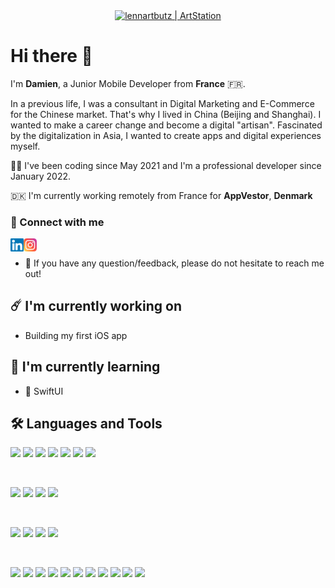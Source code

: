 <p align="center">
  <a href="https://www.artstation.com/lennartbutz"><img align="center" src="https://cdna.artstation.com/p/assets/images/images/025/965/386/original/lennart-butz-idea5anim4.gif?1587480606" alt="lennartbutz | ArtStation"/></a>
</p>

# Hi there 👋

I'm **Damien**, a Junior Mobile Developer from **France** 🇫🇷.

In a previous life, I was a consultant in Digital Marketing and E-Commerce for the Chinese market. That's why I lived in China (Beijing and Shanghai). I wanted to make a career change and become a digital "artisan". Fascinated by the digitalization in Asia, I wanted to create apps and digital experiences myself. 

👨‍💻 I've been coding since May 2021 and I'm a professional developer since January 2022.

:denmark:  I'm currently working remotely from France for **AppVestor**, **Denmark**
</br> 

### 🤝 Connect with me
<a href="https://www.linkedin.com/in/damgautier/"><img align="left" src="https://raw.githubusercontent.com/Calligramien/Calligramien/main/images/linkedin.svg" alt="Damien | LinkedIn" width="21px"/></a>
<a href="https://instagram.com/Calligramien"><img align="left" src="https://raw.githubusercontent.com/Calligramien/Calligramien/main/images/instagram.svg" alt="Damien | Instagram" width="21px"/></a>
</br>

- 💬 If you have any question/feedback, please do not hesitate to reach me out!

## ☄️ I'm currently working on
- Building my first iOS app

## :seedling: I'm currently learning
- 📱 SwiftUI


## :hammer_and_wrench:  Languages and Tools
  ![](https://img.shields.io/badge/Code-Kotlin-informational?style=flat&logo=kotlin&color=8e4fe6)
  ![](https://img.shields.io/badge/Code-Jetpack_Compose-informational?style=flat&logo=Jetpack-Compose&color=8e4fe6)
  ![](https://img.shields.io/badge/Code-Java-informational?style=flat&logo=java&color=ed831d)
  ![](https://img.shields.io/badge/Code-Ruby-informational?style=flat&logo=ruby&color=B32E28)
  ![](https://img.shields.io/badge/Code-Ruby_on_Rails-informational?style=flat&logo=Ruby-On-Rails&color=B32E28)
  ![](https://img.shields.io/badge/Code-HTML5-informational?style=flat&logo=HTML5&color=E34F26)
  ![](https://img.shields.io/badge/Code-PostgreSQL-informational?style=flat&logo=PostgreSQL&color=336791)
  
</br>

![](https://img.shields.io/badge/Style-Bootstrap-informational?style=flat&logo=Bootstrap&color=7952B3)
![](https://img.shields.io/badge/Style-CSS3-informational?style=flat&logo=CSS3&color=1572B6)
![](https://img.shields.io/badge/Style-styled--components-informational?style=flat&logo=styled-components&color=DB7093)
![](https://img.shields.io/badge/Style-Material--UI-informational?style=flat&logo=Material-UI&color=0081CB)


</br>

![](https://img.shields.io/badge/Tools-Android_Studio-informational?style=flat&logo=Android-Studio&color=3ddc84)
![](https://img.shields.io/badge/Tools-VSCode-informational?style=flat&logo=Visual-Studio-Code&color=0076c6)
![](https://img.shields.io/badge/Tools-XCode-informational?style=flat&logo=XCode&color=0077ed)
![](https://img.shields.io/badge/Tools-Eclipse-informational?style=flat&logo=Eclipse&color=281c54)

</br>

![](https://img.shields.io/badge/Tools-Figma-informational?style=flat&logo=Figma&color=F24E1E)
![](https://img.shields.io/badge/Tools-NPM-informational?style=flat&logo=NPM&color=CB3837)
![](https://img.shields.io/badge/Tools-Yarn-informational?style=flat&logo=Yarn&color=2C8EBB)
![](https://img.shields.io/badge/Tools-Postman-informational?style=flat&logo=Postman&color=FF6C37)
![](https://img.shields.io/badge/Tools-Firebase-informational?style=flat&logo=Firebase&color=ffcb2b)
![](https://img.shields.io/badge/Tools-Heroku-informational?style=flat&logo=Heroku&color=430098)
![](https://img.shields.io/badge/Tools-Git-informational?style=flat&logo=Git&color=F05032)
![](https://img.shields.io/badge/Tools-GitHub-informational?style=flat&logo=GitHub&color=181717)
![](https://img.shields.io/badge/Tools-BitBucket-informational?style=flat&logo=BitBucket&color=2684ff)
![](https://img.shields.io/badge/Tools-Jira-informational?style=flat&logo=Jira&color=2684ff)
![](https://img.shields.io/badge/Tools-Confluence-informational?style=flat&logo=Confluence&color=2684ff)
